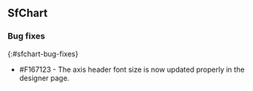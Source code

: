 ## SfChart

### Bug fixes
{:#sfchart-bug-fixes}

* \#F167123 - The axis header font size is now updated properly in the designer page.

